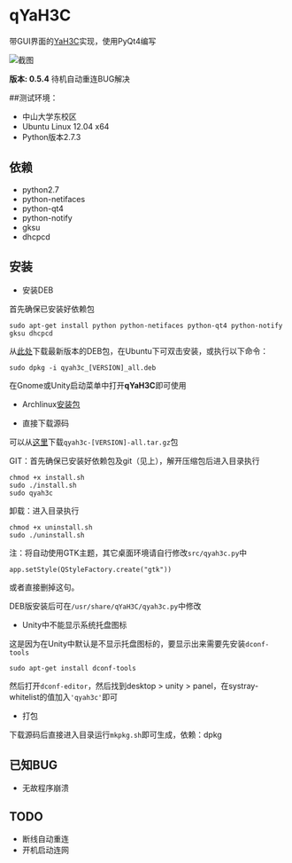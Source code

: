 # qYaH3C
带GUI界面的[YaH3C](https://github.com/humiaozuzu/YaH3C)实现，使用PyQt4编写

![截图](https://github.com/downloads/zonyitoo/qYaH3C/screenshot.png)

**版本: 0.5.4**
待机自动重连BUG解决

##测试环境：

* 中山大学东校区
* Ubuntu Linux 12.04 x64
* Python版本2.7.3


## 依赖
* python2.7
* python-netifaces
* python-qt4
* python-notify
* gksu
* dhcpcd

## 安装
* 安装DEB

首先确保已安装好依赖包

	sudo apt-get install python python-netifaces python-qt4 python-notify gksu dhcpcd

从[此处](https://github.com/zonyitoo/qYaH3C/downloads)下载最新版本的DEB包，在Ubuntu下可双击安装，或执行以下命令：

	sudo dpkg -i qyah3c_[VERSION]_all.deb

在Gnome或Unity启动菜单中打开**qYaH3C**即可使用

* Archlinux[安装包](https://github.com/zonyitoo/qYaH3C/downloads)

* 直接下载源码

可以从[这里](https://github.com/zonyitoo/qYaH3C/downloads)下载`qyah3c-[VERSION]-all.tar.gz`包

GIT：首先确保已安装好依赖包及git（见上），解开压缩包后进入目录执行

	chmod +x install.sh
	sudo ./install.sh
	sudo qyah3c

卸载：进入目录执行

	chmod +x uninstall.sh
	sudo ./uninstall.sh

注：将自动使用GTK主题，其它桌面环境请自行修改`src/qyah3c.py`中

	app.setStyle(QStyleFactory.create("gtk"))

或者直接删掉这句。

DEB版安装后可在`/usr/share/qYaH3C/qyah3c.py`中修改

* Unity中不能显示系统托盘图标

这是因为在Unity中默认是不显示托盘图标的，要显示出来需要先安装`dconf-tools`
	
	sudo apt-get install dconf-tools
	
然后打开`dconf-editor`，然后找到desktop > unity > panel，在systray-whitelist的值加入`'qyah3c'`即可

* 打包

下载源码后直接进入目录运行`mkpkg.sh`即可生成，依赖：dpkg

## 已知BUG
* 无故程序崩溃

## TODO
* 断线自动重连
* 开机启动连网
